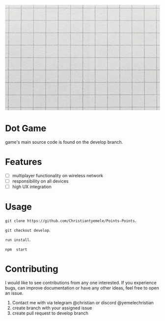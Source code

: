 ![Logo](logo.jpg)
# Dot Game

game's main source code is found on the develop branch. <br />


# Features
- [ ] multiplayer functionality on wireless network
- [ ] responsibility on all devices
- [ ] high UX integration

# Usage
```git clone https://github.com/Christiantyemele/Points-Points```. <br />

```git checkout develop```. <br/>

```run install```. <br />

```npm  start```

# Contributing
I would like to see contributions from any one interested. If you experience bugs, can 
improve documentation or have any other ideas,
feel free to open an issue.<br/>

1. Contact me with via telegram @christian or discord @yemelechristian
2. create branch with your assigned issue
3. create pull request to develop branch 


